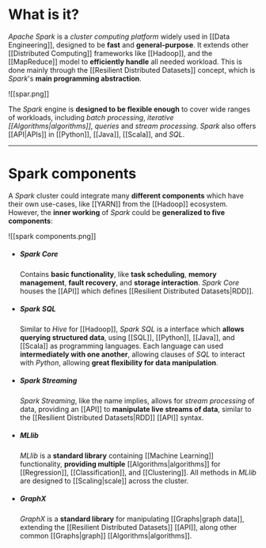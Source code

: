 # What is it?

*Apache Spark* is a *cluster computing platform* widely used in [[Data Engineering]], designed to be **fast** and **general-purpose**. It extends other [[Distributed Computing]] frameworks like [[Hadoop]], and the [[MapReduce]] model to **efficiently handle** all needed workload. This is done mainly through the [[Resilient Distributed Datasets]] concept, which is *Spark*'s **main programming abstraction**.

![[spar.png]]

The *Spark* engine is **designed to be flexible enough** to cover wide ranges of workloads, including *batch processing*, *iterative [[Algorithms|algorithms]]*, *queries* and *stream processing*. *Spark* also offers [[API|APIs]] in [[Python]], [[Java]], [[Scala]], and *SQL*.
___
# Spark components

A *Spark* cluster could integrate many **different components** which have their own use-cases, like [[YARN]] from the [[Hadoop]] ecosystem. However, the **inner working** of *Spark* could be **generalized to five components**:

![[spark components.png]]

- ##### Spark Core
	Contains **basic functionality**, like **task scheduling**, **memory management**, **fault recovery**, and **storage interaction**. *Spark Core* houses the [[API]] which defines [[Resilient Distributed Datasets|RDD]].

- ##### Spark SQL
	Similar to *Hive* for [[Hadoop]], *Spark SQL* is a interface which **allows querying structured data**, using [[SQL]], [[Python]], [[Java]], and [[Scala]] as programming languages. Each language can used **intermediately with one another**, allowing clauses of *SQL* to interact with *Python*, allowing **great flexibility for data manipulation**.

 - ##### Spark Streaming
	 *Spark Streaming*, like the name implies, allows for *stream processing* of data, providing an [[API]] to **manipulate live streams of data**, similar to the [[Resilient Distributed Datasets|RDD]] [[API]] syntax.

- ##### MLlib
	*MLlib* is a **standard library** containing [[Machine Learning]] functionality, **providing multiple** [[Algorithms|algorithms]] for [[Regression]], [[Classification]], and [[Clustering]]. All methods in *MLlib* are designed to [[Scaling|scale]] across the cluster.

- ##### GraphX
	*GraphX* is a **standard library** for manipulating [[Graphs|graph data]], extending the [[Resilient Distributed Datasets]] [[API]], along other common [[Graphs|graph]] [[Algorithms|algorithms]].


